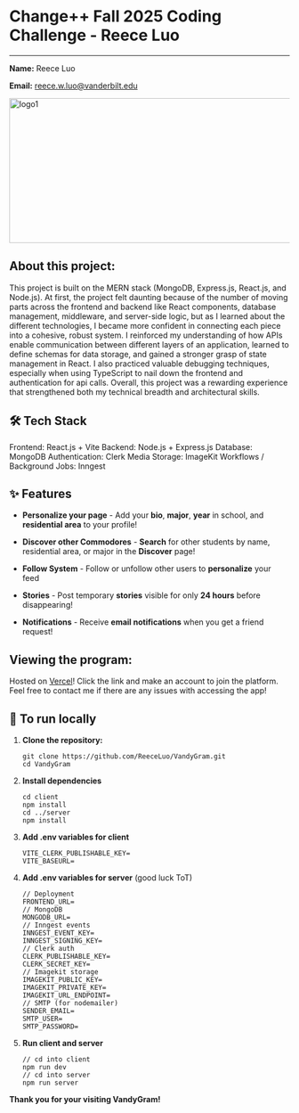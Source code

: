 # Change++ Fall 2025 Coding Challenge - Reece Luo
---

**Name:** Reece Luo

**Email:** reece.w.luo@vanderbilt.edu

<img width="961" height="260" alt="logo1" src="https://github.com/user-attachments/assets/3cdfd606-e6f5-4259-bf91-a460ce34b7aa" />

## About this project:
This project is built on the MERN stack (MongoDB, Express.js, React.js, and Node.js). At first, the project felt daunting because of the number of moving parts across the frontend and backend like React components, database management, middleware, and server-side logic, but as I learned about the different technologies, I became more confident in connecting each piece into a cohesive, robust system. I reinforced my understanding of how APIs enable communication between different layers of an application, learned to define schemas for data storage, and gained a stronger grasp of state management in React. I also practiced valuable debugging techniques, especially when using TypeScript to nail down the frontend and authentication for api calls. Overall, this project was a rewarding experience that strengthened both my technical breadth and architectural skills.

## 🛠️ Tech Stack
Frontend: React.js + Vite
Backend: Node.js + Express.js
Database: MongoDB
Authentication: Clerk
Media Storage: ImageKit
Workflows / Background Jobs: Inngest

## ✨ Features  
- **Personalize your page** - Add your **bio**, **major**, **year** in school, and **residential area** to your profile!
  
- **Discover other Commodores** - **Search** for other students by name, residential area, or major in the **Discover** page!

- **Follow System** - Follow or unfollow other users to **personalize** your feed  

- **Stories** - Post temporary **stories** visible for only **24 hours** before disappearing!

- **Notifications** - Receive **email notifications** when you get a friend request!  


## Viewing the program:
Hosted on [Vercel](https://vandy-gram-deployment.vercel.app/)! Click the link and make an account to join the platform. Feel free to contact me if there are any issues with accessing the app!


## 🚀 To run locally
1. **Clone the repository:**
   ```
   git clone https://github.com/ReeceLuo/VandyGram.git
   cd VandyGram
   ```
2. **Install dependencies**
   ```
   cd client
   npm install
   cd ../server
   npm install
   ```
3. **Add .env variables for client**
   ```
   VITE_CLERK_PUBLISHABLE_KEY=
   VITE_BASEURL=
   ```
4. **Add .env variables for server** (good luck ToT)
   ```
   // Deployment
   FRONTEND_URL=
   // MongoDB
   MONGODB_URL=
   // Inngest events
   INNGEST_EVENT_KEY=
   INNGEST_SIGNING_KEY=
   // Clerk auth
   CLERK_PUBLISHABLE_KEY=
   CLERK_SECRET_KEY=
   // Imagekit storage
   IMAGEKIT_PUBLIC_KEY=
   IMAGEKIT_PRIVATE_KEY=
   IMAGEKIT_URL_ENDPOINT=
   // SMTP (for nodemailer)
   SENDER_EMAIL=
   SMTP_USER=
   SMTP_PASSWORD=
   ```
5. **Run client and server**
   ```
   // cd into client
   npm run dev
   // cd into server
   npm run server
   ```
  
**Thank you for your visiting VandyGram!**
